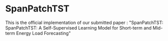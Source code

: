 # SpanPatchTST
This is the official implementation of our submitted paper : "SpanPatchTST:  SpanPatchTST: A Self-Supervised Learning Model for Short-term  and Mid-term Energy Load Forecasting" 
